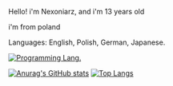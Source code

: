 Hello! i'm Nexoniarz, and i'm 13 years old

i'm from poland

Languages: English, Polish, German, Japanese.

[![Programming Lang.](https://skillicons.dev/icons?i=html,css,java)](https://skillicons.dev)

[![Anurag's GitHub stats](https://github-readme-stats.vercel.app/api?username=Nexoniarz)](https://github.com/anuraghazra/github-readme-stats)
[![Top Langs](https://github-readme-stats.vercel.app/api/top-langs/?username=Nexoniarz&layout=compact)](https://github.com/anuraghazra/github-readme-stats)
